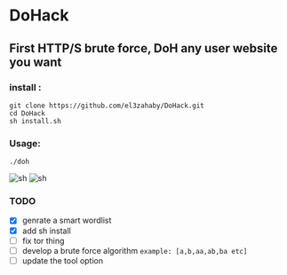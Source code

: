 # DoHack
First HTTP/S brute force, DoH any user website you want
-----

<!-- ### requirements:
```
sudo apt-get install tor
pip install --upgrade -r requirements.txt
``` -->

### install :
```
git clone https://github.com/el3zahaby/DoHack.git
cd DoHack
sh install.sh
```

### Usage:
```
./doh
```
![sh](https://github.com/el3zahaby/DoHack/blob/master/intro0.png)
![sh](https://github.com/el3zahaby/DoHack/blob/master/intro.png)

### TODO

- [x] genrate a smart wordlist
- [x] add sh install
- [ ] fix tor thing
- [ ] develop a brute force algorithm `example: [a,b,aa,ab,ba etc]`
- [ ] update the tool option

